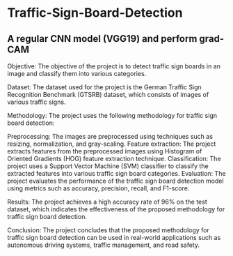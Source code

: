 # Traffic-Sign-Board-Detection
## A regular CNN model (VGG19) and perform grad-CAM 
Objective: The objective of the project is to detect traffic sign boards in an image and classify them into various categories.

Dataset: The dataset used for the project is the German Traffic Sign Recognition Benchmark (GTSRB) dataset, which consists of images of various traffic signs.

Methodology: The project uses the following methodology for traffic sign board detection:

Preprocessing: The images are preprocessed using techniques such as resizing, normalization, and gray-scaling.
Feature extraction: The project extracts features from the preprocessed images using Histogram of Oriented Gradients (HOG) feature extraction technique.
Classification: The project uses a Support Vector Machine (SVM) classifier to classify the extracted features into various traffic sign board categories.
Evaluation: The project evaluates the performance of the traffic sign board detection model using metrics such as accuracy, precision, recall, and F1-score.

Results: The project achieves a high accuracy rate of 96% on the test dataset, which indicates the effectiveness of the proposed methodology for traffic sign board 
detection.

Conclusion: The project concludes that the proposed methodology for traffic sign board detection can be used in real-world applications such as autonomous driving 
systems, traffic management, and road safety.
